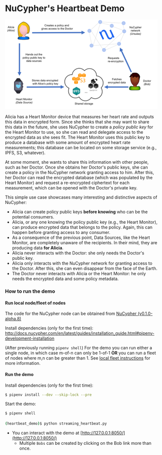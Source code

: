 # NuCypher's Heartbeat Demo

![Heartbeat Demo](assets/heartbeat_demo_overview.png)

Alicia has a Heart Monitor device that measures her heart rate and outputs this data in encrypted form. Since she 
thinks that she may want to share this data in the future, she uses NuCypher to create a _policy public key_ for the 
Heart Monitor to use, so she can read and delegate access to the encrypted data as she sees fit. The Heart Monitor 
uses this public key to produce a database with some amount of encrypted heart rate measurements; this database can 
be located on some storage service (e.g., IPFS, S3, whatever). 

At some moment, she wants to share this information with other people, such as her Doctor. Once she obtains her 
Doctor's public keys, she can create a policy in the NuCypher network granting access to him. After this, her Doctor 
can read the encrypted database (which was populated by the Heart Monitor) and request a re-encrypted ciphertext for 
each measurement, which can be opened with the Doctor's private key.

This simple use case showcases many interesting and distinctive aspects of NuCypher:
  - Alicia can create policy public keys **before knowing** who can be the potential consumers.
  - Alicia, or any one knowing the policy public key (e.g., the Heart Monitor), can produce encrypted data that belongs 
  to the policy. Again, this can happen before granting access to any consumer.
  - As a consequence of the previous point, Data Sources, like the Heart Monitor, are completely unaware of the 
  recipients. In their mind, they are producing data **for Alicia**.
  - Alicia never interacts with the Doctor: she only needs the Doctor's public key.
  - Alicia only interacts with the NuCypher network for granting access to the Doctor. After this, she can even 
  disappear from the face of the Earth.
  - The Doctor never interacts with Alicia or the Heart Monitor: he only needs the encrypted data and some policy metadata.

### How to run the demo
#### Run local node/fleet of nodes
The code for the NuCypher node can be obtained from [NuCypher (v0.1.0-alpha.8)](https://github.com/nucypher/nucypher/tree/v0.1.0-alpha.8)

Install dependencies (only for the first time): <http://docs.nucypher.com/en/latest/guides/installation_guide.html#pipenv-development-installation>

(After previously running `pipenv shell`)
For the demo you can run either a single node, in which case m-of-n can only be 1-of-1 **OR** you can run a fleet 
of nodes where m,n can be greater than 1. See [local fleet instructions](https://docs.nucypher.com/en/latest/demos/local_fleet_demo.html) 
for more information.


#### Run the demo
Install dependencies (only for the first time):
```sh
$ pipenv install --dev --skip-lock --pre
```

Start the demo:
```sh
$ pipenv shell

(heartbeat_demo)$ python streaming_heartbeat.py
```

* You can interact with the demo at [http://127.0.0.1:8050/](http://127.0.0.1:8050/)
    * Multiple `Bobs` can be created by clicking on the Bob link more than once.
